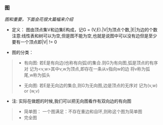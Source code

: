 ### 图

_图和重要，下面会花很大篇幅来介绍_

- 定义：
图由顶点集V和边集E构成，记G = (V,E).|V|为顶点个数,|E|为边的个数
注意:线性表和树可以为空,但是图不能为空,也就是说图中可以没有边但是至少要有一个顶点即|V| != 0

- 图的分类：
> - 有向图:
> 若E是有向边(也称有向弧)的集合.则G为有向图,弧是顶点的有序对
> 记为<v,w>其中v,w为顶点,即存在一条从v指向w的边
> 将v称为弧尾,w称为弧头
>
> - 无向图:
> 若E是无向边的集合,则G为无向图,边是顶点的无序对
> 记为(v,w) or (w,v)
>
- 注: 实际在做题的时候,我们可以把无向图看作有双向边的有向图
>
> - 简单图：
> 一个图满足：不存在重边和自环,则称这个图为简单图
> - 完全图